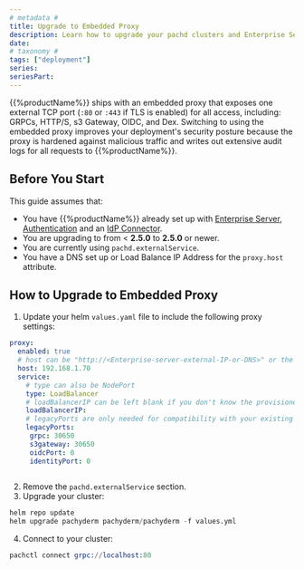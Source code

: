 ```yaml
---
# metadata # 
title: Upgrade to Embedded Proxy
description: Learn how to upgrade your pachd clusters and Enterprise Server to use the embedded proxy, exposing only one external port. 
date: 
# taxonomy #
tags: ["deployment"]
series:
seriesPart:
--- 
```


{{%productName%}} ships with an embedded proxy that exposes one external TCP port (`:80` or `:443` if TLS is enabled) for all access, including: GRPCs, HTTP/S, s3 Gateway, OIDC, and Dex. Switching to using the embedded proxy improves your deployment's security posture because the proxy is hardened against malicious traffic and writes out extensive audit logs for all requests to {{%productName%}}.

## Before You Start 

This guide assumes that:

- You have {{%productName%}} already set up with [Enterprise Server](../../../enterprise/auth/enterprise-server), [Authentication](../../../enterprise/auth/) and an [IdP Connector](../../../enterprise/auth/authentication/connectors).
- You are upgrading to from < **2.5.0** to **2.5.0** or newer.
- You are currently using `pachd.externalService`.
- You have a DNS set up or Load Balance IP Address for the `proxy.host` attribute.

## How to Upgrade to Embedded Proxy

1. Update your helm `values.yaml` file to include the following proxy settings:

```yaml
proxy:
  enabled: true
  # host can be "http://<Enterprise-server-external-IP-or-DNS>" or the value of proxy.service.type.loadBalancerIP
  host: 192.168.1.70 
  service:
    # type can also be NodePort
    type: LoadBalancer
    # loadBalancerIP can be left blank if you don't know the provisioned IP.
    loadBalancerIP:
    # legacyPorts are only needed for compatibility with your existing configuration. This is not needed for a fresh install where proxy is enabled.
    legacyPorts:
     grpc: 30650
     s3gateway: 30650
     oidcPort: 0
     identityPort: 0
    
```

2. Remove the `pachd.externalService` section. 
3. Upgrade your cluster: 
```s
helm repo update
helm upgrade pachyderm pachyderm/pachyderm -f values.yml
```
4. Connect to your cluster:
```s
pachctl connect grpc://localhost:80 
```

 